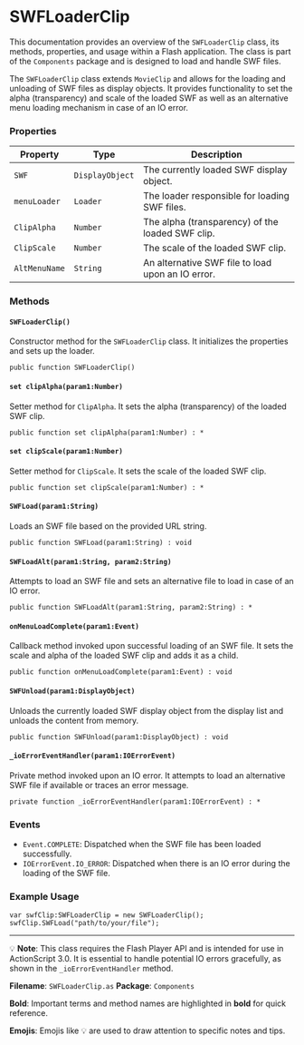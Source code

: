 # SWFLoaderClip
This documentation provides an overview of the `SWFLoaderClip` class, its methods, properties, and usage within a Flash application.
The class is part of the `Components` package and is designed to load and handle SWF files.

The `SWFLoaderClip` class extends `MovieClip` and allows for the loading and unloading of SWF files as display objects.
It provides functionality to set the alpha (transparency) and scale of the loaded SWF as well as an alternative menu loading mechanism in case of an IO error.

### Properties

| Property       | Type             | Description                                      |
|----------------|------------------|--------------------------------------------------|
| `SWF`          | `DisplayObject`  | The currently loaded SWF display object.         |
| `menuLoader`   | `Loader`         | The loader responsible for loading SWF files.    |
| `ClipAlpha`    | `Number`         | The alpha (transparency) of the loaded SWF clip. |
| `ClipScale`    | `Number`         | The scale of the loaded SWF clip.                |
| `AltMenuName`  | `String`         | An alternative SWF file to load upon an IO error.|

### Methods

#### `SWFLoaderClip()`
Constructor method for the `SWFLoaderClip` class. It initializes the properties and sets up the loader.

```as3
public function SWFLoaderClip()
```

#### `set clipAlpha(param1:Number)`
Setter method for `ClipAlpha`. It sets the alpha (transparency) of the loaded SWF clip.

```as3
public function set clipAlpha(param1:Number) : *
```

#### `set clipScale(param1:Number)`
Setter method for `ClipScale`. It sets the scale of the loaded SWF clip.

```as3
public function set clipScale(param1:Number) : *
```

#### `SWFLoad(param1:String)`
Loads an SWF file based on the provided URL string.

```as3
public function SWFLoad(param1:String) : void
```

#### `SWFLoadAlt(param1:String, param2:String)`
Attempts to load an SWF file and sets an alternative file to load in case of an IO error.

```as3
public function SWFLoadAlt(param1:String, param2:String) : *
```

#### `onMenuLoadComplete(param1:Event)`
Callback method invoked upon successful loading of an SWF file. It sets the scale and alpha of the loaded SWF clip and adds it as a child.

```as3
public function onMenuLoadComplete(param1:Event) : void
```

#### `SWFUnload(param1:DisplayObject)`
Unloads the currently loaded SWF display object from the display list and unloads the content from memory.

```as3
public function SWFUnload(param1:DisplayObject) : void
```

#### `_ioErrorEventHandler(param1:IOErrorEvent)`
Private method invoked upon an IO error. It attempts to load an alternative SWF file if available or traces an error message.

```as3
private function _ioErrorEventHandler(param1:IOErrorEvent) : *
```

### Events

- `Event.COMPLETE`: Dispatched when the SWF file has been loaded successfully.
- `IOErrorEvent.IO_ERROR`: Dispatched when there is an IO error during the loading of the SWF file.

### Example Usage

```as3
var swfClip:SWFLoaderClip = new SWFLoaderClip();
swfClip.SWFLoad("path/to/your/file");
```

---

💡 **Note**: This class requires the Flash Player API and is intended for use in ActionScript 3.0. It is essential to handle potential IO errors gracefully, as shown in the `_ioErrorEventHandler` method.

**Filename**: `SWFLoaderClip.as`
**Package**: `Components`

**Bold**: Important terms and method names are highlighted in **bold** for quick reference.

**Emojis**: Emojis like 💡 are used to draw attention to specific notes and tips.
